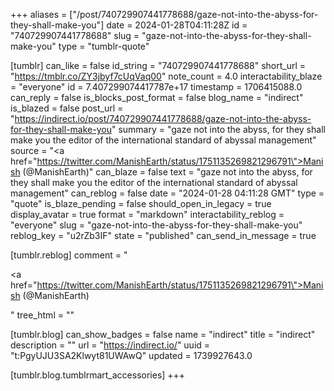 +++
aliases = ["/post/740729907441778688/gaze-not-into-the-abyss-for-they-shall-make-you"]
date = 2024-01-28T04:11:28Z
id = "740729907441778688"
slug = "gaze-not-into-the-abyss-for-they-shall-make-you"
type = "tumblr-quote"

[tumblr]
can_like = false
id_string = "740729907441778688"
short_url = "https://tmblr.co/ZY3jbyf7cUqVaq00"
note_count = 4.0
interactability_blaze = "everyone"
id = 7.407299074417787e+17
timestamp = 1706415088.0
can_reply = false
is_blocks_post_format = false
blog_name = "indirect"
is_blazed = false
post_url = "https://indirect.io/post/740729907441778688/gaze-not-into-the-abyss-for-they-shall-make-you"
summary = "gaze not into the abyss, for they shall make you the editor of the international standard of abyssal management"
source = "<a href=\"https://twitter.com/ManishEarth/status/1751135269821296791\">Manish (@ManishEarth)</a>"
can_blaze = false
text = "gaze not into the abyss, for they shall make you the editor of the international standard of abyssal management"
can_reblog = false
date = "2024-01-28 04:11:28 GMT"
type = "quote"
is_blaze_pending = false
should_open_in_legacy = true
display_avatar = true
format = "markdown"
interactability_reblog = "everyone"
slug = "gaze-not-into-the-abyss-for-they-shall-make-you"
reblog_key = "u2rZb3IF"
state = "published"
can_send_in_message = true

[tumblr.reblog]
comment = "<p><a href=\"https://twitter.com/ManishEarth/status/1751135269821296791\">Manish (@ManishEarth)</a></p>"
tree_html = ""

[tumblr.blog]
can_show_badges = false
name = "indirect"
title = "indirect"
description = ""
url = "https://indirect.io/"
uuid = "t:PgyUJU3SA2Klwyt81UWAwQ"
updated = 1739927643.0

[tumblr.blog.tumblrmart_accessories]
+++
